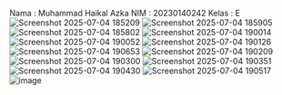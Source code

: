 Nama  : Muhammad Haikal Azka
NIM   : 20230140242
Kelas : E
![Screenshot 2025-07-04 185209](https://github.com/user-attachments/assets/74a5840f-e3e2-4b1c-84da-4075b1334a1c)
![Screenshot 2025-07-04 185905](https://github.com/user-attachments/assets/ef6a665f-4686-4f99-94b3-0f0995b4a78f)
![Screenshot 2025-07-04 185802](https://github.com/user-attachments/assets/704755be-bfac-46a5-940d-9bc5d6e5dce7)
![Screenshot 2025-07-04 190014](https://github.com/user-attachments/assets/12ae72b3-1416-435a-99b8-f1cd50c3d740)
![Screenshot 2025-07-04 190052](https://github.com/user-attachments/assets/aa34fc60-9fa9-4b1b-82bd-cafffbc94e52)
![Screenshot 2025-07-04 190126](https://github.com/user-attachments/assets/803be63f-ff75-420c-b511-2c0761ab02d5)
![Screenshot 2025-07-04 190653](https://github.com/user-attachments/assets/78719b65-b0d9-4903-b964-74ede3d121aa)
![Screenshot 2025-07-04 190209](https://github.com/user-attachments/assets/d589ae5e-8572-4b6d-bb01-dc04dcaa981d)
![Screenshot 2025-07-04 190300](https://github.com/user-attachments/assets/23e1a202-af52-4b20-8e52-f14fe730e73f)
![Screenshot 2025-07-04 190351](https://github.com/user-attachments/assets/617ed227-dc0a-431a-a1b1-c227fe2cf50f)
![Screenshot 2025-07-04 190430](https://github.com/user-attachments/assets/a160d5bc-fc17-4570-97d4-766cf84ddcd2)
![Screenshot 2025-07-04 190517](https://github.com/user-attachments/assets/c7f91ce1-4f90-4b24-bbe8-a35c30c7fe1f)
![image](https://github.com/user-attachments/assets/9975312b-7112-4e36-b9e9-0d7bb7c729cc)







